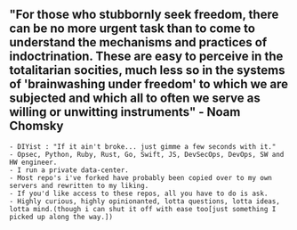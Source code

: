 "For those who stubbornly seek freedom, there can be no more urgent task than to come to understand the mechanisms and practices of indoctrination. These are easy to perceive in the totalitarian socities, much less so in the systems of 'brainwashing under freedom' to which we are subjected and which all to often we serve as willing or unwitting instruments" - Noam Chomsky
---
```
- DIYist : "If it ain't broke... just gimme a few seconds with it."
- Opsec, Python, Ruby, Rust, Go, Swift, JS, DevSecOps, DevOps, SW and HW engineer.
- I run a private data-center.
- Most repo's i've forked have probably been copied over to my own servers and rewritten to my liking.
- If you'd like access to these repos, all you have to do is ask.
- Highly curious, highly opinionanted, lotta questions, lotta ideas, lotta mind.(though i can shut it off with ease too[just something I picked up along the way.])
